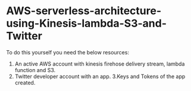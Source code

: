 # AWS-serverless-architecture-using-Kinesis-lambda-S3-and-Twitter

To do this yourself you need the below resources:
1. An active AWS account with kinesis firehose delivery stream, lambda function and S3.
2. Twitter developer account with an app.
3.Keys and Tokens of the app created.
